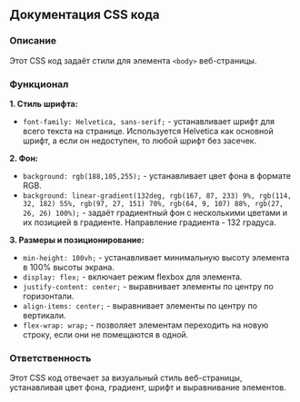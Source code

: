 ## Документация CSS кода

### Описание

Этот CSS код задаёт стили для элемента `<body>` веб-страницы.

### Функционал

**1. Стиль шрифта:**

- `font-family: Helvetica, sans-serif;` - устанавливает шрифт для всего текста на странице. Используется Helvetica как основной шрифт, а если он недоступен, то любой шрифт без засечек.

**2. Фон:**

- `background: rgb(188,105,255);` - устанавливает цвет фона в формате RGB.
- `background: linear-gradient(132deg, rgb(167, 87, 233) 9%, rgb(114, 32, 182) 55%, rgb(97, 27, 151) 70%, rgb(64, 9, 107) 88%, rgb(27, 26, 26) 100%);` - задаёт градиентный фон с несколькими цветами и их позицией в градиенте. Направление градиента - 132 градуса.

**3. Размеры и позиционирование:**

- `min-height: 100vh;` - устанавливает минимальную высоту элемента в 100% высоты экрана.
- `display: flex;` - включает режим flexbox для элемента.
- `justify-content: center;` - выравнивает элементы по центру по горизонтали.
- `align-items: center;` - выравнивает элементы по центру по вертикали.
- `flex-wrap: wrap;` - позволяет элементам переходить на новую строку, если они не помещаются в одной.

### Ответственность

Этот CSS код отвечает за визуальный стиль веб-страницы, устанавливая цвет фона, градиент, шрифт и выравнивание элементов.